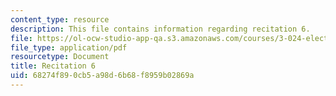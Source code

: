 ```yaml
---
content_type: resource
description: This file contains information regarding recitation 6.
file: https://ol-ocw-studio-app-qa.s3.amazonaws.com/courses/3-024-electronic-optical-and-magnetic-properties-of-materials-spring-2013/68274f890cb5a98d6b68f8959b02869a_MIT3_024S13_2012rec6.pdf
file_type: application/pdf
resourcetype: Document
title: Recitation 6
uid: 68274f89-0cb5-a98d-6b68-f8959b02869a
---
```

